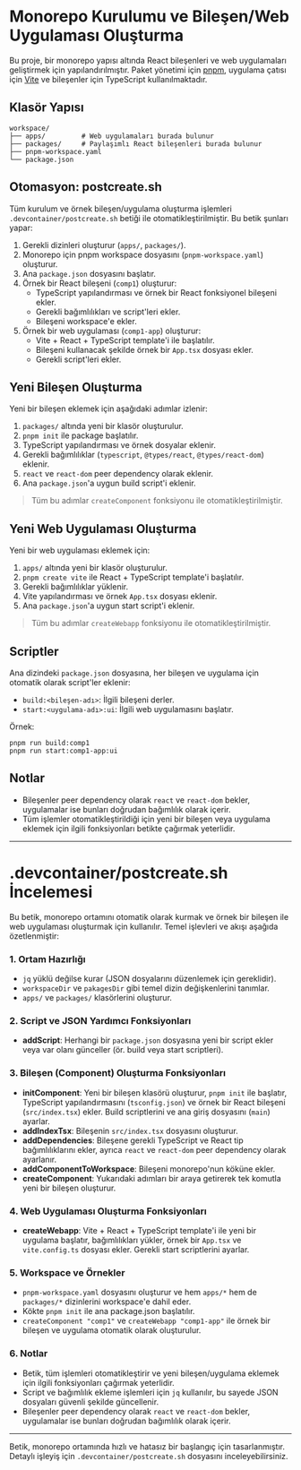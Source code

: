 # Monorepo Kurulumu ve Bileşen/Web Uygulaması Oluşturma

Bu proje, bir monorepo yapısı altında React bileşenleri ve web uygulamaları geliştirmek için yapılandırılmıştır. Paket yönetimi için [pnpm](https://pnpm.io/), uygulama çatısı için [Vite](https://vitejs.dev/) ve bileşenler için TypeScript kullanılmaktadır.

## Klasör Yapısı

```
workspace/
├── apps/         # Web uygulamaları burada bulunur
├── packages/     # Paylaşımlı React bileşenleri burada bulunur
├── pnpm-workspace.yaml
└── package.json
```

## Otomasyon: postcreate.sh

Tüm kurulum ve örnek bileşen/uygulama oluşturma işlemleri `.devcontainer/postcreate.sh` betiği ile otomatikleştirilmiştir. Bu betik şunları yapar:

1. Gerekli dizinleri oluşturur (`apps/`, `packages/`).
2. Monorepo için pnpm workspace dosyasını (`pnpm-workspace.yaml`) oluşturur.
3. Ana `package.json` dosyasını başlatır.
4. Örnek bir React bileşeni (`comp1`) oluşturur:
    - TypeScript yapılandırması ve örnek bir React fonksiyonel bileşeni ekler.
    - Gerekli bağımlılıkları ve script'leri ekler.
    - Bileşeni workspace'e ekler.
5. Örnek bir web uygulaması (`comp1-app`) oluşturur:
    - Vite + React + TypeScript template'i ile başlatılır.
    - Bileşeni kullanacak şekilde örnek bir `App.tsx` dosyası ekler.
    - Gerekli script'leri ekler.

## Yeni Bileşen Oluşturma

Yeni bir bileşen eklemek için aşağıdaki adımlar izlenir:

1. `packages/` altında yeni bir klasör oluşturulur.
2. `pnpm init` ile package başlatılır.
3. TypeScript yapılandırması ve örnek dosyalar eklenir.
4. Gerekli bağımlılıklar (`typescript`, `@types/react`, `@types/react-dom`) eklenir.
5. `react` ve `react-dom` peer dependency olarak eklenir.
6. Ana `package.json`'a uygun build script'i eklenir.

> Tüm bu adımlar `createComponent` fonksiyonu ile otomatikleştirilmiştir.

## Yeni Web Uygulaması Oluşturma

Yeni bir web uygulaması eklemek için:

1. `apps/` altında yeni bir klasör oluşturulur.
2. `pnpm create vite` ile React + TypeScript template'i başlatılır.
3. Gerekli bağımlılıklar yüklenir.
4. Vite yapılandırması ve örnek `App.tsx` dosyası eklenir.
5. Ana `package.json`'a uygun start script'i eklenir.

> Tüm bu adımlar `createWebapp` fonksiyonu ile otomatikleştirilmiştir.

## Scriptler

Ana dizindeki `package.json` dosyasına, her bileşen ve uygulama için otomatik olarak script'ler eklenir:

- `build:<bileşen-adı>`: İlgili bileşeni derler.
- `start:<uygulama-adı>:ui`: İlgili web uygulamasını başlatır.

Örnek:

```
pnpm run build:comp1
pnpm run start:comp1-app:ui
```

## Notlar
- Bileşenler peer dependency olarak `react` ve `react-dom` bekler, uygulamalar ise bunları doğrudan bağımlılık olarak içerir.
- Tüm işlemler otomatikleştirildiği için yeni bir bileşen veya uygulama eklemek için ilgili fonksiyonları betikte çağırmak yeterlidir.

---

# .devcontainer/postcreate.sh İncelemesi

Bu betik, monorepo ortamını otomatik olarak kurmak ve örnek bir bileşen ile web uygulaması oluşturmak için kullanılır. Temel işlevleri ve akışı aşağıda özetlenmiştir:

### 1. Ortam Hazırlığı
- `jq` yüklü değilse kurar (JSON dosyalarını düzenlemek için gereklidir).
- `workspaceDir` ve `pakagesDir` gibi temel dizin değişkenlerini tanımlar.
- `apps/` ve `packages/` klasörlerini oluşturur.

### 2. Script ve JSON Yardımcı Fonksiyonları
- **addScript**: Herhangi bir `package.json` dosyasına yeni bir script ekler veya var olanı günceller (ör. build veya start scriptleri).

### 3. Bileşen (Component) Oluşturma Fonksiyonları
- **initComponent**: Yeni bir bileşen klasörü oluşturur, `pnpm init` ile başlatır, TypeScript yapılandırmasını (`tsconfig.json`) ve örnek bir React bileşeni (`src/index.tsx`) ekler. Build scriptlerini ve ana giriş dosyasını (`main`) ayarlar.
- **addIndexTsx**: Bileşenin `src/index.tsx` dosyasını oluşturur.
- **addDependencies**: Bileşene gerekli TypeScript ve React tip bağımlılıklarını ekler, ayrıca `react` ve `react-dom` peer dependency olarak ayarlanır.
- **addComponentToWorkspace**: Bileşeni monorepo'nun köküne ekler.
- **createComponent**: Yukarıdaki adımları bir araya getirerek tek komutla yeni bir bileşen oluşturur.

### 4. Web Uygulaması Oluşturma Fonksiyonları
- **createWebapp**: Vite + React + TypeScript template'i ile yeni bir uygulama başlatır, bağımlılıkları yükler, örnek bir `App.tsx` ve `vite.config.ts` dosyası ekler. Gerekli start scriptlerini ayarlar.

### 5. Workspace ve Örnekler
- `pnpm-workspace.yaml` dosyasını oluşturur ve hem `apps/*` hem de `packages/*` dizinlerini workspace'e dahil eder.
- Kökte `pnpm init` ile ana package.json başlatılır.
- `createComponent "comp1"` ve `createWebapp "comp1-app"` ile örnek bir bileşen ve uygulama otomatik olarak oluşturulur.

### 6. Notlar
- Betik, tüm işlemleri otomatikleştirir ve yeni bileşen/uygulama eklemek için ilgili fonksiyonları çağırmak yeterlidir.
- Script ve bağımlılık ekleme işlemleri için `jq` kullanılır, bu sayede JSON dosyaları güvenli şekilde güncellenir.
- Bileşenler peer dependency olarak `react` ve `react-dom` bekler, uygulamalar ise bunları doğrudan bağımlılık olarak içerir.

---

Betik, monorepo ortamında hızlı ve hatasız bir başlangıç için tasarlanmıştır. Detaylı işleyiş için `.devcontainer/postcreate.sh` dosyasını inceleyebilirsiniz.
